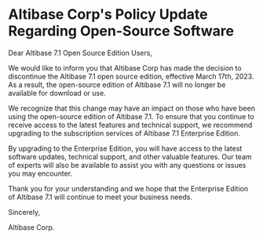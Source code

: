 # Altibase Corp's Policy Update Regarding Open-Source Software

Dear Altibase 7.1 Open Source Edition Users,

We would like to inform you that Altibase Corp has made the decision to discontinue the Altibase 7.1 open source edition, effective March 17th, 2023. As a result, the open-source edition of Altibase 7.1 will no longer be available for download or use.

We recognize that this change may have an impact on those who have been using the open-source edition of Altibase 7.1. To ensure that you continue to receive access to the latest features and technical support, we recommend upgrading to the subscription services of Altibase 7.1 Enterprise Edition.

By upgrading to the Enterprise Edition, you will have access to the latest software updates, technical support, and other valuable features. Our team of experts will also be available to assist you with any questions or issues you may encounter.

Thank you for your understanding and we hope that the Enterprise Edition of Altibase 7.1 will continue to meet your business needs.

Sincerely,

Altibase Corp.
